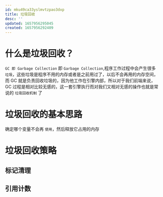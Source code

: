 ```yaml
---
id: mku49ca33yslmvtzpao3dxp
title: 垃圾回收
desc: ''
updated: 1657956295045
created: 1657956292409
---
```

# 什么是垃圾回收？
`GC 即 Garbage Collection` 即 `Garbage Collection`,程序工作过程中会产生很多 `垃圾`，这些垃圾是程序不用的内存或者是之前用过了，以后不会再用的内存空间，而 GC 就是负责回收垃圾的，因为他工作在引擎内部，所以对于我们前端来说，GC 过程是相对比较无感的，这一套引擎执行而对我们又相对无感的操作也就是常说的 `垃圾回收机制` 了

# 垃圾回收的基本思路
确定哪个变量不会再 `使用`，然后释放它占用的内存

# 垃圾回收策略

## 标记清理

## 引用计数
